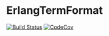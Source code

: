 # ErlangTermFormat

[![Build Status](https://travis-ci.com/christopher-dG/ErlangTermFormat.jl.svg?branch=master)](https://travis-ci.com/christopher-dG/ErlangTermFormat.jl)
[![CodeCov](https://codecov.io/gh/christopher-dG/ErlangTermFormat.jl/branch/master/graph/badge.svg)](https://codecov.io/gh/christopher-dG/ErlangTermFormat.jl)
